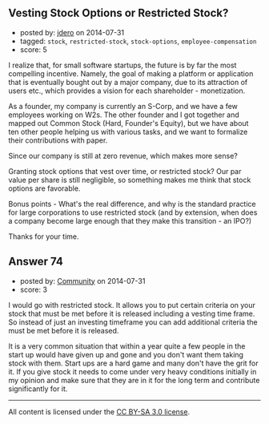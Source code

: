 ## Vesting Stock Options or Restricted Stock?

- posted by: [jdero](https://stackexchange.com/users/1972448/jdero) on 2014-07-31
- tagged: `stock`, `restricted-stock`, `stock-options`, `employee-compensation`
- score: 5

I realize that, for small software startups, the future is by far the most compelling incentive. Namely, the goal of making a platform or application that is eventually bought out by a major company, due to its attraction of users etc., which provides a vision for each shareholder - monetization.

As a founder, my company is currently an S-Corp, and we have a few employees working on W2s. The other founder and I got together and mapped out Common Stock (Hard, Founder's Equity), but we have about ten other people helping us with various tasks, and we want to formalize their contributions with paper.

Since our company is still at zero revenue, which makes more sense?

Granting stock options that vest over time, or restricted stock? Our par value per share is still negligible,  so something makes me think that stock options are favorable.

Bonus points - What's the real difference, and why is the standard practice for large corporations to use restricted stock (and by extension, when does a company become large enough that they make this transition - an IPO?)

Thanks for your time.


## Answer 74

- posted by: [Community](https://stackexchange.com/users/-1/community) on 2014-07-31
- score: 3

I would go with restricted stock. It allows you to put certain criteria on your stock that must be met before it is released including a vesting time frame. So instead of just an investing timeframe you can add additional criteria the must be met before it is released.

It is a very common situation that within a year quite a few people in the start up would have given up and gone and you don't want them taking stock with them. Start ups are a hard game and many don't have the grit for it. If you give stock it needs to come under very heavy conditions initially in my opinion and make sure that they are in it for the long term and contribute significantly for it.



---

All content is licensed under the [CC BY-SA 3.0 license](https://creativecommons.org/licenses/by-sa/3.0/).
